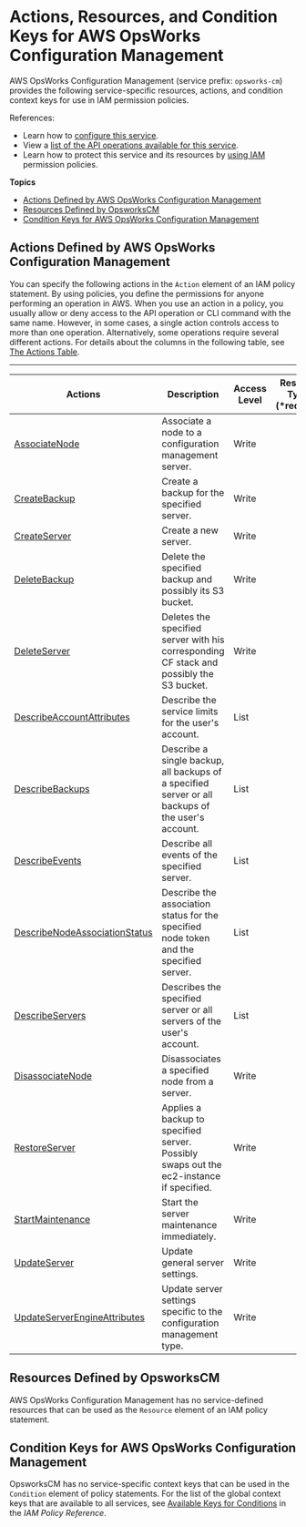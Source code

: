 # Actions, Resources, and Condition Keys for AWS OpsWorks Configuration Management<a name="list_awsopsworksconfigurationmanagement"></a>

AWS OpsWorks Configuration Management \(service prefix: `opsworks-cm`\) provides the following service\-specific resources, actions, and condition context keys for use in IAM permission policies\.

References:
+ Learn how to [configure this service](http://docs.aws.amazon.com/opsworks/latest/userguide/)\.
+ View a [list of the API operations available for this service](http://docs.aws.amazon.com/opsworks-cm/latest/APIReference/)\.
+ Learn how to protect this service and its resources by [using IAM](http://docs.aws.amazon.com/opsworks/latest/userguide/workingsecurity.html) permission policies\.

**Topics**
+ [Actions Defined by AWS OpsWorks Configuration Management](#awsopsworksconfigurationmanagement-actions-as-permissions)
+ [Resources Defined by OpsworksCM](#awsopsworksconfigurationmanagement-resources-for-iam-policies)
+ [Condition Keys for AWS OpsWorks Configuration Management](#awsopsworksconfigurationmanagement-policy-keys)

## Actions Defined by AWS OpsWorks Configuration Management<a name="awsopsworksconfigurationmanagement-actions-as-permissions"></a>

You can specify the following actions in the `Action` element of an IAM policy statement\. By using policies, you define the permissions for anyone performing an operation in AWS\. When you use an action in a policy, you usually allow or deny access to the API operation or CLI command with the same name\. However, in some cases, a single action controls access to more than one operation\. Alternatively, some operations require several different actions\. For details about the columns in the following table, see [The Actions Table](reference_policies_actions-resources-contextkeys.md#actions_table)\.


****  

| Actions | Description | Access Level | Resource Types \(\*required\) | Condition Keys | Dependent Actions | 
| --- | --- | --- | --- | --- | --- | 
|   [ AssociateNode ](http://docs.aws.amazon.com/opsworks-cm/latest/APIReference/API_AssociateNode.html)  | Associate a node to a configuration management server\. | Write |  |  |  | 
|   [ CreateBackup ](http://docs.aws.amazon.com/opsworks-cm/latest/APIReference/API_CreateBackup.html)  | Create a backup for the specified server\. | Write |  |  |  | 
|   [ CreateServer ](http://docs.aws.amazon.com/opsworks-cm/latest/APIReference/API_CreateServer.html)  | Create a new server\. | Write |  |  |  | 
|   [ DeleteBackup ](http://docs.aws.amazon.com/opsworks-cm/latest/APIReference/API_DeleteBackup.html)  | Delete the specified backup and possibly its S3 bucket\. | Write |  |  |  | 
|   [ DeleteServer ](http://docs.aws.amazon.com/opsworks-cm/latest/APIReference/API_DeleteServer.html)  | Deletes the specified server with his corresponding CF stack and possibly the S3 bucket\. | Write |  |  |  | 
|   [ DescribeAccountAttributes ](http://docs.aws.amazon.com/opsworks-cm/latest/APIReference/API_DescribeAccountAttributes.html)  | Describe the service limits for the user's account\. | List |  |  |  | 
|   [ DescribeBackups ](http://docs.aws.amazon.com/opsworks-cm/latest/APIReference/API_DescribeBackups.html)  | Describe a single backup, all backups of a specified server or all backups of the user's account\. | List |  |  |  | 
|   [ DescribeEvents ](http://docs.aws.amazon.com/opsworks-cm/latest/APIReference/API_DescribeEvents.html)  | Describe all events of the specified server\. | List |  |  |  | 
|   [ DescribeNodeAssociationStatus ](http://docs.aws.amazon.com/opsworks-cm/latest/APIReference/API_DescribeNodeAssociationStatus.html)  | Describe the association status for the specified node token and the specified server\. | List |  |  |  | 
|   [ DescribeServers ](http://docs.aws.amazon.com/opsworks-cm/latest/APIReference/API_DescribeServers.html)  | Describes the specified server or all servers of the user's account\. | List |  |  |  | 
|   [ DisassociateNode ](http://docs.aws.amazon.com/opsworks-cm/latest/APIReference/API_DisassociateNode.html)  | Disassociates a specified node from a server\. | Write |  |  |  | 
|   [ RestoreServer ](http://docs.aws.amazon.com/opsworks-cm/latest/APIReference/API_RestoreServer.html)  | Applies a backup to specified server\. Possibly swaps out the ec2\-instance if specified\. | Write |  |  |  | 
|   [ StartMaintenance ](http://docs.aws.amazon.com/opsworks-cm/latest/APIReference/API_StartMaintenance.html)  | Start the server maintenance immediately\. | Write |  |  |  | 
|   [ UpdateServer ](http://docs.aws.amazon.com/opsworks-cm/latest/APIReference/API_UpdateServer.html)  | Update general server settings\. | Write |  |  |  | 
|   [ UpdateServerEngineAttributes ](http://docs.aws.amazon.com/opsworks-cm/latest/APIReference/API_UpdateServerEngineAttributes.html)  | Update server settings specific to the configuration management type\. | Write |  |  |  | 

## Resources Defined by OpsworksCM<a name="awsopsworksconfigurationmanagement-resources-for-iam-policies"></a>

AWS OpsWorks Configuration Management has no service\-defined resources that can be used as the `Resource` element of an IAM policy statement\.

## Condition Keys for AWS OpsWorks Configuration Management<a name="awsopsworksconfigurationmanagement-policy-keys"></a>

OpsworksCM has no service\-specific context keys that can be used in the `Condition` element of policy statements\. For the list of the global context keys that are available to all services, see [Available Keys for Conditions](reference_policies_condition-keys.html#AvailableKeys) in the *IAM Policy Reference*\.
